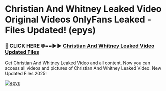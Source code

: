 # Christian And Whitney Leaked Video Original Videos 0nlyFans Leaked - Files Updated! (epys)

<h3>🔴 CLICK HERE 🌐==►► <a href="https://tinyurl.com/ms9xzufz" rel="nofollow">Christian And Whitney Leaked Video Updated Files</a></h3>

Get Christian And Whitney Leaked Video and all content. Now you can access all videos and pictures of Christian And Whitney Leaked Video. New Updated Files 2025!

[![epys](https://i.imgur.com/PQ7UWWw.gif)](https://tinyurl.com/ms9xzufz)

